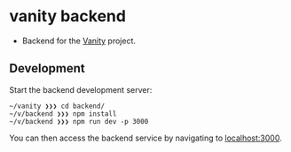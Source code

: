 # vanity backend

- Backend for the [Vanity](https://github.com/Meeshkan/vanity) project.

## Development

Start the backend development server:

```
~/vanity ❯❯❯ cd backend/
~/v/backend ❯❯❯ npm install
~/v/backend ❯❯❯ npm run dev -p 3000
```

You can then access the backend service by navigating to [localhost:3000](http://localhost:3000).